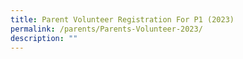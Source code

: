 ```yaml
---
title: Parent Volunteer Registration For P1 (2023)
permalink: /parents/Parents-Volunteer-2023/
description: ""
---
```


